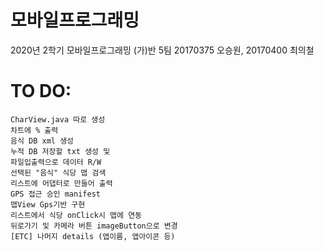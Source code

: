 # 모바일프로그래밍
2020년 2학기 모바일프로그래밍 (가)반 5팀
20170375 오승원, 20170400 최의철

  # TO DO:
  
    CharView.java 따로 생성
    차트에 % 출력
    음식 DB xml 생성
    누적 DB 저장할 txt 생성 및
    파일입출력으로 데이터 R/W
    선택된 "음식" 식당 맵 검색
    리스트에 어댑터로 만들어 출력
    GPS 접근 승인 manifest
    맵View Gps기반 구현
    리스트에서 식당 onClick시 맵에 연동
    뒤로가기 및 카메라 버튼 imageButton으로 변경
    [ETC] 나머지 details (앱이름, 앱아이콘 등)
